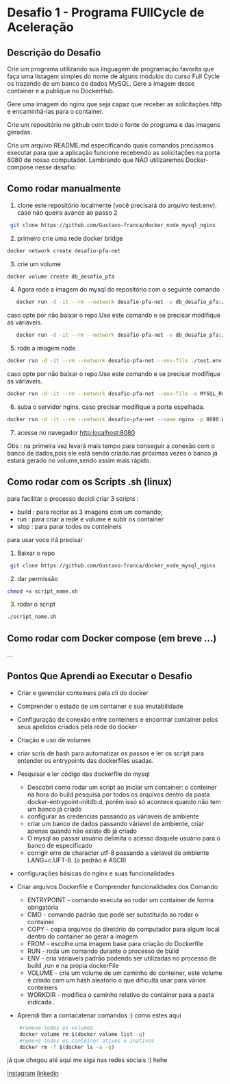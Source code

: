 # Desafio 1 - Programa FUllCycle de Aceleração

## Descrição do Desafio
Crie um programa utilizando sua linguagem de programação favorita que faça uma listagem simples do nome de alguns módulos do curso Full Cycle os trazendo de um banco de dados MySQL. Gere a imagem desse container e a publique no DockerHub.

Gere uma imagem do nginx que seja capaz que receber as solicitações http e encaminhá-las para o container.

Crie um repositório no github com todo o fonte do programa e das imagens geradas.

Crie um arquivo README.md especificando quais comandos precisamos executar para que a aplicação funcione recebendo as solicitações na porta 8080 de nosso computador. Lembrando que NÃO utilizaremos Docker-compose nesse desafio.


## Como rodar manualmente

1. clone este repositório localmente (você precisará do arquivo test.env). caso não queira avance ao passo 2
```bash
 git clone https://github.com/Gustavo-franca/docker_node_mysql_nginx
```

2. primeiro crie uma rede docker bridge
```bash
docker network create desafio-pfa-net
```
3. crie um volume
```bash
docker volume create db_desafio_pfa
```
4. Agora rode a imagem do mysql  do repositório com o seguinte comando

```bash
   docker run -d -it --rm --network desafio-pfa-net -v db_desafio_pfa:/var/lib/mysql   --env-file ./test.env --name mysql gustavofranca/mysql
```
caso opte por não baixar o repo.Use este comando e se precisar modifique as váriaveis.

```bash
   docker run -d -it --rm --network desafio-pfa-net -v db_desafio_pfa:/var/lib/mysql -e MYSQL_ROOT_PASSWORD=fullcycle -e MYSQL_DATABASE=fullcycle -e MYSQL_USER=fullcycle -e MYSQL_PASSWORD=fullcycle --name mysql gustavofranca/mysql
```


5. rode a imagem node 

```bash
docker run -d -it --rm --network desafio-pfa-net --env-file ./test.env --name node gustavofranca/node
```
caso opte por não baixar o repo.Use este comando e se precisar modifique as váriaveis.
```bash
docker run -d -it --rm --network desafio-pfa-net --env-file -e MYSQL_ROOT_PASSWORD=fullcycle -e MYSQL_DATABASE=fullcycle -e MYSQL_USER=fullcycle -e MYSQL_PASSWORD=fullcycle -e DB_HOST=mysql --name node gustavofranca/node
```

6. suba o servidor nginx. caso precisar modifique a porta espelhada.
```bash
docker run -d -it --rm --network desafio-pfa-net --name nginx -p 8080:80 gustavofranca/nginx
```

7. acesse no navegador [http:localhost:8080]()

Obs : na primeira vez levará mais tempo para conseguir a conexão com o banco de dados,pois ele está sendo criado.nas próximas vezes o banco já estará gerado no volume,sendo assim mais rápido.


## Como rodar com os Scripts .sh (linux)

para facilitar o processo decidi criar 3 scripts :
* build : para recriar as 3 imagens com um comando;
* run : para criar a rede e volume e subir os container 
* stop : para parar todos os conteiners

para usar voce irá precisar

1. Baixar o repo
```bash
 git clone https://github.com/Gustavo-franca/docker_node_mysql_nginx
```
2. dar permissão 
```bash
chmod +x script_name.sh
```
3. rodar o script
```bash
./script_name.sh
```

## Como rodar com Docker compose (em breve ...)
...

## Pontos Que Aprendi ao Executar o Desafio
* Criar e gerenciar conteiners pela cli do docker
* Comprender o estado de um container e sua imutabilidade
* Configuração de conexão entre conteiners e encontrar container pelos seus apelidos criados pela rede do docker 
* Criação e uso de volumes 
* criar scris de bash para automatizar os passos e ler os script para entender os entrypoints das dockerfiles usadas.
* Pesquisar e ler código das dockerfile do mysql
    * Descobri como rodar um script ao iniciar um container: o conteiner na hora do build pesquisa por todos os arquivos dentro da pasta docker-entrypoint-initdb.d, porém isso só acontece quando não tem um banco já criado
    * configurar as credencias passando as váriaveis de ambiente
    * criar um banco de dados passando váriavel de ambiente, criar apenas quando não existe db já criado
    * O mysql ao passar usuário delimita o acesso daquele usuário para o banco de especificado
    * corrigir erro de character utf-8 passando a váriavel de ambiente LANG=c.UFT-8. (o padrão é ASCII)
* configurações básicas do nginx e suas funcionalidades
* Criar arquivos Dockerfile e Comprender funcionalidades dos Comando 
    * ENTRYPOINT - comando executa ao rodar um container de forma obrigatória
    * CMD - comando padrão que pode ser substituído ao rodar o container
    * COPY - copia arquivos do diretório do computador para algum local dentro do container ao gerar a imagem
    * FROM - escolhe uma imagem base para criação do Dockerfile
    * RUN - roda um comando durante o processo de build 
    * ENV - cria váriaveis padrão podendo ser utilizadas no processo de build ,run e na propia dockerFile
    * VOLUME - cria um volume de um caminho do conteiner, este volume é criado com um hash aleatório o que dificulta usar para vários conteiners
    * WORKDIR - modifica o caminho relativo do container para a pasta indicada .

* Aprendi tbm a contacatenar comandos :) como estes aqui
```bash
    #remove todos os volumes
    docker volume rm $(docker volume list -q)
    #remove todos os conteiner ativos e inativos
    docker rm -f $(docker ls -a -q)
```

já que chegou até aqui me siga nas redes sociais :) hehe

[instagram](https://www.instagram.com/gustacfranca/)
[linkedin](https://www.linkedin.com/in/gustavocfranca/)